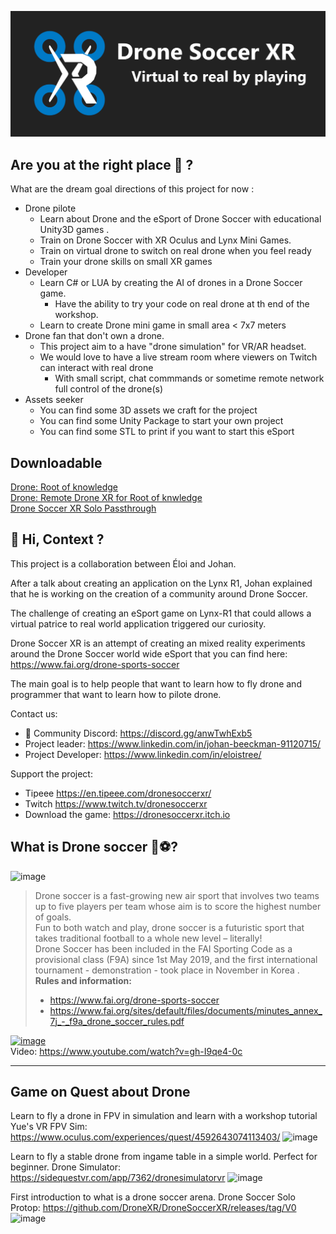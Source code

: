 ![Project Banner](https://github.com/DroneSoccerXR/Logo/blob/main/Twitch/Banner/DroneSoccerXR_TwitchBanner.png?raw=true)
## Are you at the right place 🤔 ?

What are the dream goal directions of this project for now :
- Drone pilote
  - Learn about Drone and the eSport of Drone Soccer with educational Unity3D games .
  - Train on Drone Soccer with XR Oculus and Lynx Mini Games.
  - Train on virtual drone to switch on real drone when you feel ready
  - Train your drone skills on small XR games
- Developer
  - Learn C# or LUA by creating the AI of drones in a Drone Soccer game.
    - Have the ability to try your code on real drone at th end of the workshop. 
  - Learn to create Drone mini game in small area < 7x7 meters
- Drone fan that don't own a drone.
  - This project aim to a have "drone simulation" for VR/AR headset.
  - We would love to have a live stream room where viewers on Twitch can interact with real drone
    - With small script, chat commmands or sometime remote network full control of the drone(s)
- Assets seeker
  - You can find some 3D assets we craft for the project
  - You can find some Unity Package to start your own project 
  - You can find some STL to print if you want to start this eSport

 
 
## Downloadable
  
[Drone: Root of knowledge](https://github.com/EloiStree/2023_01_27_GlobalGameJameDroneDoc/releases/tag/V1)  
[Drone: Remote Drone XR for Root of knwledge](https://github.com/DroneXR/2023_01_27_RemoteDroneXR/releases/tag/V0)  
[Drone Soccer XR Solo Passthrough](https://github.com/DroneXR/DroneSoccerXR/releases/tag/V0)  




## 👋 Hi, Context ?

This project is a collaboration between Éloi and Johan.
 
After a talk about creating an application on the Lynx R1, Johan explained that he is working on the creation of a community around Drone Soccer.

The challenge of creating an eSport game on Lynx-R1 that could allows a virtual patrice to real world application triggered our curiosity.

Drone Soccer XR is an attempt of creating an mixed reality experiments around the Drone Soccer world wide eSport that you can find here: https://www.fai.org/drone-sports-soccer

The main goal is to help people that want to learn how to fly drone and programmer that want to learn how to pilote drone.


Contact us: 
- 💬 Community Discord: https://discord.gg/anwTwhExb5
- Project leader: https://www.linkedin.com/in/johan-beeckman-91120715/
- Project Developer: https://www.linkedin.com/in/eloistree/

Support the project:
- Tipeee https://en.tipeee.com/dronesoccerxr/
- Twitch https://www.twitch.tv/dronesoccerxr
- Download the game: https://dronesoccerxr.itch.io

## What is Drone soccer 🤖⚽?

![image](https://user-images.githubusercontent.com/20149493/193133888-28fa809d-20dd-431d-8f4f-24988ab4c10f.png)

>Drone soccer is a fast-growing new air sport that involves two teams up to five players per team whose aim is to score the highest number of goals.  
>Fun to both watch and play, drone soccer is a futuristic sport that takes traditional football to a whole new level – literally!  
> Drone Soccer has been included in the FAI Sporting Code as a provisional class (F9A) since 1st May 2019, and the first  international tournament - demonstration - took place in November in Korea .   
> __Rules and information:__  
> - https://www.fai.org/drone-sports-soccer  
> - https://www.fai.org/sites/default/files/documents/minutes_annex_7j_-_f9a_drone_soccer_rules.pdf  


[![image](https://user-images.githubusercontent.com/114882444/193476322-e5bf48c4-cd71-49ed-beee-b00127106519.png)](https://www.youtube.com/watch?v=gh-I9qe4-0c)  
Video: https://www.youtube.com/watch?v=gh-I9qe4-0c     



-------------------------------------

## Game on Quest about Drone

Learn to fly a drone in FPV in simulation and learn with a workshop tutorial
Yue's VR FPV Sim: https://www.oculus.com/experiences/quest/4592643074113403/
![image](https://user-images.githubusercontent.com/114882444/224173847-4ecd7ea7-95ac-47a0-ab7a-46989d9b0af1.png)


Learn to fly a stable drone from ingame table in a simple world. Perfect for beginner.
Drone Simulator: https://sidequestvr.com/app/7362/dronesimulatorvr
![image](https://user-images.githubusercontent.com/114882444/224173894-84deb5c5-f8b0-4c78-b63f-e6c7f5d02f84.png)


First introduction to what is a drone soccer arena.
Drone Soccer Solo Protop: https://github.com/DroneXR/DroneSoccerXR/releases/tag/V0
![image](https://user-images.githubusercontent.com/114882444/224174130-f83120a9-24fd-443c-b566-271d39b77bbc.png)




